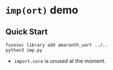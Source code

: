 # `imp(ort)` demo

## Quick Start

```
fusesoc library add amaranth_uart ../..
python3 imp.py
```

* `import.core` is unused at the moment.
